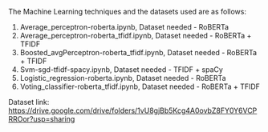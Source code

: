 The Machine Learning techniques and the datasets used are as follows:

1. Average_perceptron-roberta.ipynb, Dataset needed - RoBERTa
2. Average_perceptron-roberta_tfidf.ipynb, Dataset needed - RoBERTa + TFIDF
3. Boosted_avgPerceptron-roberta_tfidf.ipynb, Dataset needed - RoBERTa + TFIDF
4. Svm-sgd-tfidf-spacy.ipynb, Dataset needed -  TFIDF + spaCy
5. Logistic_regression-roberta.ipynb, Dataset needed - RoBERTa
6. Voting_classifier-roberta_tfidf.ipynb, Dataset needed - RoBERTa + TFIDF

Dataset link: https://drive.google.com/drive/folders/1vU8gjBb5Kcg4A0ovbZ8FY0Y6VCPRROor?usp=sharing
